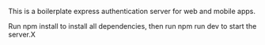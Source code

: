 This is a boilerplate express authentication server for web and mobile apps.

Run npm install to install all dependencies, then run npm run dev to start the server.X
